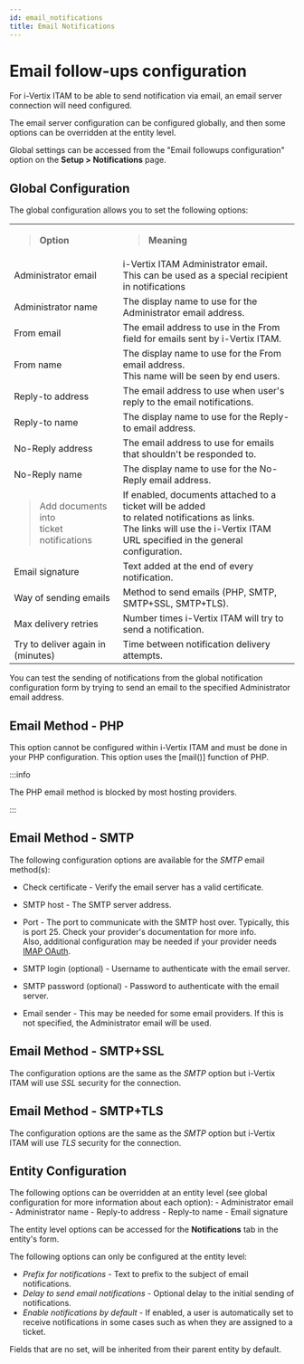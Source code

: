 ```yaml
---
id: email_notifications
title: Email Notifications
---
```


# Email follow-ups configuration

For i-Vertix ITAM to be able to send notification via email, an email server
connection will need configured.

The email server configuration can be configured globally, and then some
options can be overridden at the entity level.

Global settings can be accessed from the "Email followups
configuration" option on the **Setup \> Notifications** page.

## Global Configuration

The global configuration allows you to set the following options:

<table>
<colgroup>
<col  />
<col  />
</colgroup>
<tbody>
<tr>
<td><blockquote>
<p><strong>Option</strong></p>
</blockquote></td>
<td><blockquote>
<p><strong>Meaning</strong></p>
</blockquote></td>
</tr>
<tr>
<td><span class="title-ref">Administrator email</span></td>
<td><div class="line-block">i-Vertix ITAM Administrator email.<br />
This can be used as a special recipient in notifications</div></td>
</tr>
<tr>
<td><span class="title-ref">Administrator name</span></td>
<td>The display name to use for the Administrator email address.</td>
</tr>
<tr>
<td><span class="title-ref">From email</span></td>
<td>The email address to use in the From field for emails sent by
i-Vertix ITAM.</td>
</tr>
<tr>
<td><span class="title-ref">From name</span></td>
<td><div class="line-block">The display name to use for the From email
address.<br />
This name will be seen by end users.</div></td>
</tr>
<tr>
<td><span class="title-ref">Reply-to address</span></td>
<td>The email address to use when user's reply to the email
notifications.</td>
</tr>
<tr>
<td><span class="title-ref">Reply-to name</span></td>
<td>The display name to use for the Reply-to email address.</td>
</tr>
<tr>
<td><span class="title-ref">No-Reply address</span></td>
<td>The email address to use for emails that shouldn't be responded
to.</td>
</tr>
<tr>
<td><span class="title-ref">No-Reply name</span></td>
<td>The display name to use for the No-Reply email address.</td>
</tr>
<tr>
<td><blockquote>
<div class="line-block"><span class="title-ref">Add documents
into</span><br />
<span class="title-ref">ticket notifications</span></div>
</blockquote></td>
<td><div class="line-block">If enabled, documents attached to a ticket
will be added<br />
to related notifications as links.<br />
The links will use the i-Vertix ITAM URL specified in the general
configuration.</div></td>
</tr>
<tr>
<td><span class="title-ref">Email signature</span></td>
<td>Text added at the end of every notification.</td>
</tr>
<tr>
<td><span class="title-ref">Way of sending emails</span></td>
<td>Method to send emails (PHP, SMTP, SMTP+SSL, SMTP+TLS).</td>
</tr>
<tr>
<td><span class="title-ref">Max delivery retries</span></td>
<td>Number times i-Vertix ITAM will try to send a notification.</td>
</tr>
<tr>
<td><span class="title-ref">Try to deliver again in
(minutes)</span></td>
<td>Time between notification delivery attempts.</td>
</tr>
</tbody>
</table>

You can test the sending of notifications from the global notification
configuration form by trying to send an email to the specified
Administrator email address.

## Email Method - PHP

This option cannot be configured within i-Vertix ITAM and must be done in your
PHP configuration. This option uses the [mail()] function of
PHP.

:::info

The PHP email method is blocked by most hosting providers.

:::

## Email Method - SMTP

The following configuration options are available for the
*SMTP* email method(s):

- Check certificate - Verify the email server has a valid certificate.

- SMTP host - The SMTP server address.

- Port - The port to communicate with the SMTP host over.
      Typically, this is port 25. Check your provider's documentation
      for more info.  
      Also, additional configuration may be needed if your provider
      needs [IMAP       OAuth](https://glpi-plugins.readthedocs.io/en/latest/oauthimap/index.html).

- SMTP login (optional) - Username to authenticate with the email
  server.

- SMTP password (optional) - Password to authenticate with the email
  server.

- Email sender - This may be needed for some email providers.
      If this is not specified, the Administrator email will be used.

## Email Method - SMTP+SSL

The configuration options are the same as the *SMTP* option
but i-Vertix ITAM will use *SSL* security for the connection.

## Email Method - SMTP+TLS

The configuration options are the same as the *SMTP* option
but i-Vertix ITAM will use *TLS* security for the connection.

## Entity Configuration

The following options can be overridden at an entity level (see global
configuration for more information about each option): - Administrator
email - Administrator name - Reply-to address - Reply-to name - Email
signature

The entity level options can be accessed for the **Notifications** tab
in the entity's form.

The following options can only be configured at the entity level:

- *Prefix for notifications* - Text to prefix to the subject
  of email notifications.
- *Delay to send email notifications* - Optional delay to
  the initial sending of notifications.
- *Enable notifications by default* - If enabled, a user is
  automatically set to receive notifications in some cases such as when
  they are assigned to a ticket.

Fields that are no set, will be inherited from their parent entity by
default.
